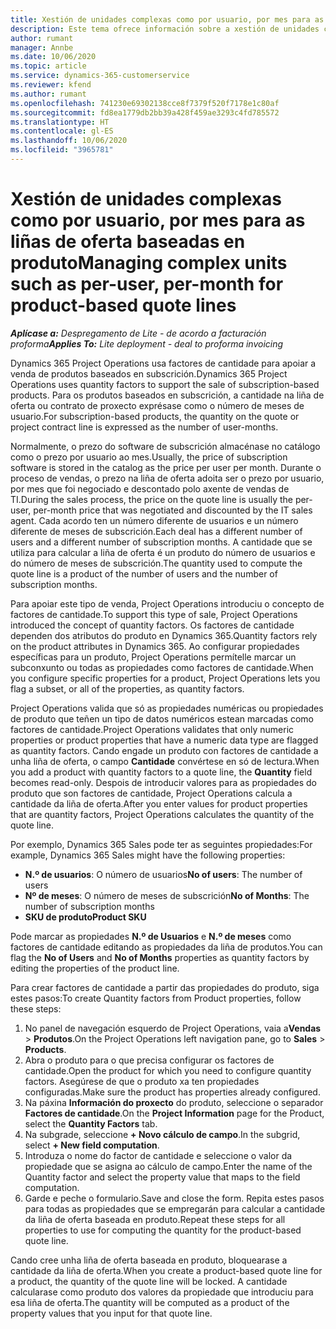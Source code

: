 ```yaml
---
title: Xestión de unidades complexas como por usuario, por mes para as liñas de oferta baseadas en produto
description: Este tema ofrece información sobre a xestión de unidades complexas para liñas de oferta baseadas en produto.
author: rumant
manager: Annbe
ms.date: 10/06/2020
ms.topic: article
ms.service: dynamics-365-customerservice
ms.reviewer: kfend
ms.author: rumant
ms.openlocfilehash: 741230e69302138cce8f7379f520f7178e1c80af
ms.sourcegitcommit: fd8ea1779db2bb39a428f459ae3293c4fd785572
ms.translationtype: HT
ms.contentlocale: gl-ES
ms.lasthandoff: 10/06/2020
ms.locfileid: "3965781"
---
```

# <a name="managing-complex-units-such-as-per-user-per-month-for-product-based-quote-lines"></a><span data-ttu-id="b8cd5-103">Xestión de unidades complexas como por usuario, por mes para as liñas de oferta baseadas en produto</span><span class="sxs-lookup"><span data-stu-id="b8cd5-103">Managing complex units such as per-user, per-month for product-based quote lines</span></span>

<span data-ttu-id="b8cd5-104">_**Aplícase a:** Despregamento de Lite - de acordo a facturación proforma_</span><span class="sxs-lookup"><span data-stu-id="b8cd5-104">_**Applies To:** Lite deployment - deal to proforma invoicing_</span></span>

<span data-ttu-id="b8cd5-105">Dynamics 365 Project Operations usa factores de cantidade para apoiar a venda de produtos baseados en subscrición.</span><span class="sxs-lookup"><span data-stu-id="b8cd5-105">Dynamics 365 Project Operations uses quantity factors to support the sale of subscription-based products.</span></span> <span data-ttu-id="b8cd5-106">Para os produtos baseados en subscrición, a cantidade na liña de oferta ou contrato de proxecto exprésase como o número de meses de usuario.</span><span class="sxs-lookup"><span data-stu-id="b8cd5-106">For subscription-based products, the quantity on the quote or project contract line is expressed as the number of user-months.</span></span>

<span data-ttu-id="b8cd5-107">Normalmente, o prezo do software de subscrición almacénase no catálogo como o prezo por usuario ao mes.</span><span class="sxs-lookup"><span data-stu-id="b8cd5-107">Usually, the price of subscription software is stored in the catalog as the price per user per month.</span></span> <span data-ttu-id="b8cd5-108">Durante o proceso de vendas, o prezo na liña de oferta adoita ser o prezo por usuario, por mes que foi negociado e descontado polo axente de vendas de TI.</span><span class="sxs-lookup"><span data-stu-id="b8cd5-108">During the sales process, the price on the quote line is usually the per-user, per-month price that was negotiated and discounted by the IT sales agent.</span></span> <span data-ttu-id="b8cd5-109">Cada acordo ten un número diferente de usuarios e un número diferente de meses de subscrición.</span><span class="sxs-lookup"><span data-stu-id="b8cd5-109">Each deal has a different number of users and a different number of subscription months.</span></span> <span data-ttu-id="b8cd5-110">A cantidade que se utiliza para calcular a liña de oferta é un produto do número de usuarios e do número de meses de subscrición.</span><span class="sxs-lookup"><span data-stu-id="b8cd5-110">The quantity used to compute the quote line is a product of the number of users and the number of subscription months.</span></span>

<span data-ttu-id="b8cd5-111">Para apoiar este tipo de venda, Project Operations introduciu o concepto de factores de cantidade.</span><span class="sxs-lookup"><span data-stu-id="b8cd5-111">To support this type of sale, Project Operations introduced the concept of quantity factors.</span></span> <span data-ttu-id="b8cd5-112">Os factores de cantidade dependen dos atributos do produto en Dynamics 365.</span><span class="sxs-lookup"><span data-stu-id="b8cd5-112">Quantity factors rely on the product attributes in Dynamics 365.</span></span> <span data-ttu-id="b8cd5-113">Ao configurar propiedades específicas para un produto, Project Operations permítelle marcar un subconxunto ou todas as propiedades como factores de cantidade.</span><span class="sxs-lookup"><span data-stu-id="b8cd5-113">When you configure specific properties for a product, Project Operations lets you flag a subset, or all of the properties, as quantity factors.</span></span>

<span data-ttu-id="b8cd5-114">Project Operations valida que só as propiedades numéricas ou propiedades de produto que teñen un tipo de datos numéricos estean marcadas como factores de cantidade.</span><span class="sxs-lookup"><span data-stu-id="b8cd5-114">Project Operations validates that only numeric properties or product properties that have a numeric data type are flagged as quantity factors.</span></span> <span data-ttu-id="b8cd5-115">Cando engade un produto con factores de cantidade a unha liña de oferta, o campo **Cantidade** convértese en só de lectura.</span><span class="sxs-lookup"><span data-stu-id="b8cd5-115">When you add a product with quantity factors to a quote line, the **Quantity** field becomes read-only.</span></span> <span data-ttu-id="b8cd5-116">Despois de introducir valores para as propiedades do produto que son factores de cantidade, Project Operations calcula a cantidade da liña de oferta.</span><span class="sxs-lookup"><span data-stu-id="b8cd5-116">After you enter values for product properties that are quantity factors, Project Operations calculates the quantity of the quote line.</span></span>

<span data-ttu-id="b8cd5-117">Por exemplo, Dynamics 365 Sales pode ter as seguintes propiedades:</span><span class="sxs-lookup"><span data-stu-id="b8cd5-117">For example, Dynamics 365 Sales might have the following properties:</span></span>

- <span data-ttu-id="b8cd5-118">**N.º de usuarios**: O número de usuarios</span><span class="sxs-lookup"><span data-stu-id="b8cd5-118">**No of users**: The number of users</span></span>
- <span data-ttu-id="b8cd5-119">**Nº de meses**: O número de meses de subscrición</span><span class="sxs-lookup"><span data-stu-id="b8cd5-119">**No of Months**: The number of subscription months</span></span>
- <span data-ttu-id="b8cd5-120">**SKU de produto**</span><span class="sxs-lookup"><span data-stu-id="b8cd5-120">**Product SKU**</span></span>

<span data-ttu-id="b8cd5-121">Pode marcar as propiedades **N.º de Usuarios** e **N.º de meses** como factores de cantidade editando as propiedades da liña de produtos.</span><span class="sxs-lookup"><span data-stu-id="b8cd5-121">You can flag the **No of Users** and **No of Months** properties as quantity factors by editing the properties of the product line.</span></span>

<span data-ttu-id="b8cd5-122">Para crear factores de cantidade a partir das propiedades do produto, siga estes pasos:</span><span class="sxs-lookup"><span data-stu-id="b8cd5-122">To create Quantity factors from Product properties, follow these steps:</span></span>

1. <span data-ttu-id="b8cd5-123">No panel de navegación esquerdo de Project Operations, vaia a**Vendas** > **Produtos**.</span><span class="sxs-lookup"><span data-stu-id="b8cd5-123">On the Project Operations left navigation pane, go to **Sales** > **Products**.</span></span>
2. <span data-ttu-id="b8cd5-124">Abra o produto para o que precisa configurar os factores de cantidade.</span><span class="sxs-lookup"><span data-stu-id="b8cd5-124">Open the product for which you need to configure quantity factors.</span></span> <span data-ttu-id="b8cd5-125">Asegúrese de que o produto xa ten propiedades configuradas.</span><span class="sxs-lookup"><span data-stu-id="b8cd5-125">Make sure the product has properties already configured.</span></span>
3. <span data-ttu-id="b8cd5-126">Na páxina **Información do proxecto** do produto, seleccione o separador **Factores de cantidade**.</span><span class="sxs-lookup"><span data-stu-id="b8cd5-126">On the **Project Information** page for the Product, select the **Quantity Factors** tab.</span></span>
4. <span data-ttu-id="b8cd5-127">Na subgrade, seleccione **+ Novo cálculo de campo**.</span><span class="sxs-lookup"><span data-stu-id="b8cd5-127">In the subgrid, select **+ New field computation**.</span></span>
5. <span data-ttu-id="b8cd5-128">Introduza o nome do factor de cantidade e seleccione o valor da propiedade que se asigna ao cálculo de campo.</span><span class="sxs-lookup"><span data-stu-id="b8cd5-128">Enter the name of the Quantity factor and select the property value that maps to the field computation.</span></span>
6. <span data-ttu-id="b8cd5-129">Garde e peche o formulario.</span><span class="sxs-lookup"><span data-stu-id="b8cd5-129">Save and close the form.</span></span> <span data-ttu-id="b8cd5-130">Repita estes pasos para todas as propiedades que se empregarán para calcular a cantidade da liña de oferta baseada en produto.</span><span class="sxs-lookup"><span data-stu-id="b8cd5-130">Repeat these steps for all properties to use for computing the quantity for the product-based quote line.</span></span>

<span data-ttu-id="b8cd5-131">Cando cree unha liña de oferta baseada en produto, bloquearase a cantidade da liña de oferta.</span><span class="sxs-lookup"><span data-stu-id="b8cd5-131">When you create a product-based quote line for a product, the quantity of the quote line will be locked.</span></span> <span data-ttu-id="b8cd5-132">A cantidade calcularase como produto dos valores da propiedade que introduciu para esa liña de oferta.</span><span class="sxs-lookup"><span data-stu-id="b8cd5-132">The quantity will be computed as a product of the property values that you input for that quote line.</span></span>
